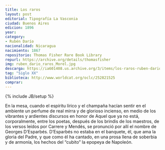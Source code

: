 ```yaml
---
title: Los raros
layout: post
editorial: Tipografía La Vasconia
ciudad: Buenos Aires
edicion: 1896
year:
category:
- Rubén Darío
nacionalidad: Nicaragua
nacimiento: 1867
repositorio: Thomas Fisher Rare Book Library
repurl: https://archive.org/details/thomasfisher
img: ruben_dario_raros_Morel.jpg
descarga: https://ia601408.us.archive.org/3/items/los-raros-ruben-dario/Los%20raros%20-%20Ruben%20Dario.pdf
tag: "Siglo XX"
biblioteca: http://www.worldcat.org/oclc/252821525
comprar: 
---
```

{% include JB/setup %}

En la mesa, cuando el espíritu lírico y el champaña hacían sentir en el ambiente un perfume de real mirra y de glorioso incienso, en medio de los vibrantes y ardientes discursos en honor de Aquel que ya no está, corporalmente, entre los poetas, después de los brindis de los maestros, de los versos leídos por Carrere y Mendés, se pronunció por allí el nombre de Georges D’Esparbés. D’Esparbés no estaba en el banquete, él, que ama la gloria del Padre, y que como él ha cantado, en una prosa llena de soberbia y de armonía, los hechos del “cubito” la epopeya de Napoleón.
